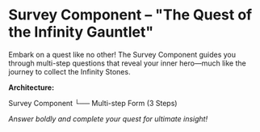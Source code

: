 # Survey Component – "The Quest of the Infinity Gauntlet"

Embark on a quest like no other! The Survey Component guides you through multi-step questions that reveal your inner hero—much like the journey to collect the Infinity Stones.

**Architecture:**

Survey Component └── Multi-step Form (3 Steps)

*Answer boldly and complete your quest for ultimate insight!*
